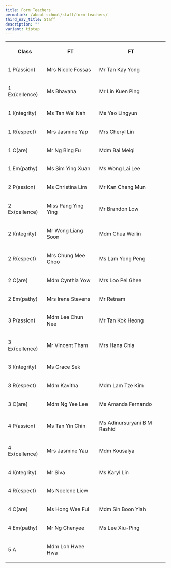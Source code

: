```yaml
---
title: Form Teachers
permalink: /about-school/staff/form-teachers/
third_nav_title: Staff
description: ""
variant: tiptap
---
```

<table><tbody><tr><th rowspan="1" colspan="1"><p>Class</p></th><th rowspan="1" colspan="1"><p>FT</p></th><th rowspan="1" colspan="1"><p>FT</p></th></tr><tr><td rowspan="1" colspan="1"><p>1 P(assion)</p></td><td rowspan="1" colspan="1"><p>Mrs Nicole Fossas</p></td><td rowspan="1" colspan="1"><p>Mr Tan Kay Yong</p></td></tr><tr><td rowspan="1" colspan="1"><p>1 Ex(cellence)</p></td><td rowspan="1" colspan="1"><p>Ms Bhavana</p></td><td rowspan="1" colspan="1"><p>Mr Lin Kuen Ping</p></td></tr><tr><td rowspan="1" colspan="1"><p>1 I(ntegrity)</p></td><td rowspan="1" colspan="1"><p>Ms Tan Wei Nah</p></td><td rowspan="1" colspan="1"><p>Ms Yao Lingyun</p></td></tr><tr><td rowspan="1" colspan="1"><p>1 R(espect)</p></td><td rowspan="1" colspan="1"><p>Mrs Jasmine Yap</p></td><td rowspan="1" colspan="1"><p>Mrs Cheryl Lin</p></td></tr><tr><td rowspan="1" colspan="1"><p>1 C(are)</p></td><td rowspan="1" colspan="1"><p>Mr Ng Bing Fu</p></td><td rowspan="1" colspan="1"><p>Mdm Bai Meiqi</p></td></tr><tr><td rowspan="1" colspan="1"><p>1 Em(pathy)</p></td><td rowspan="1" colspan="1"><p>Ms Sim Ying Xuan</p></td><td rowspan="1" colspan="1"><p>Ms Wong Lai Lee</p></td></tr><tr><td rowspan="1" colspan="1"><p>2 P(assion)</p></td><td rowspan="1" colspan="1"><p>Ms Christina Lim</p></td><td rowspan="1" colspan="1"><p>Mr Kan Cheng Mun</p></td></tr><tr><td rowspan="1" colspan="1"><p>2 Ex(cellence)</p></td><td rowspan="1" colspan="1"><p>Miss Pang Ying Ying</p></td><td rowspan="1" colspan="1"><p>Mr Brandon Low</p></td></tr><tr><td rowspan="1" colspan="1"><p>2 I(ntegrity)</p></td><td rowspan="1" colspan="1"><p>Mr Wong Liang Soon</p></td><td rowspan="1" colspan="1"><p>Mdm Chua Weilin</p></td></tr><tr><td rowspan="1" colspan="1"><p>2 R(espect)</p></td><td rowspan="1" colspan="1"><p>Mrs Chung Mee Choo</p></td><td rowspan="1" colspan="1"><p>Ms Lam Yong Peng</p></td></tr><tr><td rowspan="1" colspan="1"><p>2 C(are)</p></td><td rowspan="1" colspan="1"><p>Mdm Cynthia Yow</p></td><td rowspan="1" colspan="1"><p>Mrs Loo Pei Ghee</p></td></tr><tr><td rowspan="1" colspan="1"><p>2 Em(pathy)</p></td><td rowspan="1" colspan="1"><p>Mrs Irene Stevens</p></td><td rowspan="1" colspan="1"><p>Mr Retnam</p></td></tr><tr><td rowspan="1" colspan="1"><p>3 P(assion)</p></td><td rowspan="1" colspan="1"><p>Mdm Lee Chun Nee</p></td><td rowspan="1" colspan="1"><p>Mr Tan Kok Heong</p></td></tr><tr><td rowspan="1" colspan="1"><p>3 Ex(cellence)</p></td><td rowspan="1" colspan="1"><p>Mr Vincent Tham</p></td><td rowspan="1" colspan="1"><p>Mrs Hana Chia</p></td></tr><tr><td rowspan="1" colspan="1"><p>3 I(ntegrity)</p></td><td rowspan="1" colspan="1"><p>Ms Grace Sek</p></td><td rowspan="1" colspan="1"><p></p></td></tr><tr><td rowspan="1" colspan="1"><p>3 R(espect)</p></td><td rowspan="1" colspan="1"><p>Mdm Kavitha</p></td><td rowspan="1" colspan="1"><p>Mdm Lam Tze Kim</p></td></tr><tr><td rowspan="1" colspan="1"><p>3 C(are)</p></td><td rowspan="1" colspan="1"><p>Mdm Ng Yee Lee</p></td><td rowspan="1" colspan="1"><p>Ms Amanda Fernando</p></td></tr><tr><td rowspan="1" colspan="1"><p>4 P(assion)</p></td><td rowspan="1" colspan="1"><p>Ms Tan Yin Chin</p></td><td rowspan="1" colspan="1"><p>Ms Adinursuryani B M Rashid</p></td></tr><tr><td rowspan="1" colspan="1"><p>4 Ex(cellence)</p></td><td rowspan="1" colspan="1"><p>Mrs Jasmine Yau</p></td><td rowspan="1" colspan="1"><p>Mdm Kousalya</p></td></tr><tr><td rowspan="1" colspan="1"><p>4 I(ntegrity)</p></td><td rowspan="1" colspan="1"><p>Mr Siva</p></td><td rowspan="1" colspan="1"><p>Ms Karyl Lin</p></td></tr><tr><td rowspan="1" colspan="1"><p>4 R(espect)</p></td><td rowspan="1" colspan="1"><p>Ms Noelene Liew</p></td><td rowspan="1" colspan="1"><p></p></td></tr><tr><td rowspan="1" colspan="1"><p>4 C(are)</p></td><td rowspan="1" colspan="1"><p>Ms Hong Wee Fui</p></td><td rowspan="1" colspan="1"><p>Mdm Sin Boon Yiah</p></td></tr><tr><td rowspan="1" colspan="1"><p>4 Em(pathy)</p></td><td rowspan="1" colspan="1"><p>Mr Ng Chenyee</p></td><td rowspan="1" colspan="1"><p>Ms Lee Xiu-Ping</p></td></tr><tr><td rowspan="1" colspan="1"><p>5 A</p></td><td rowspan="1" colspan="1"><p>Mdm Loh Hwee Hwa</p></td><td rowspan="1" colspan="1"><p></p></td></tr></tbody></table><p></p>